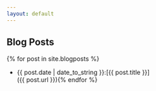 ```yaml
---
layout: default
---
```


## Blog Posts
{% for post in site.blogposts %}
- {{ post.date | date_to_string }}:[{{ post.title }}]  
({{ post.url }}){% endfor %}  
